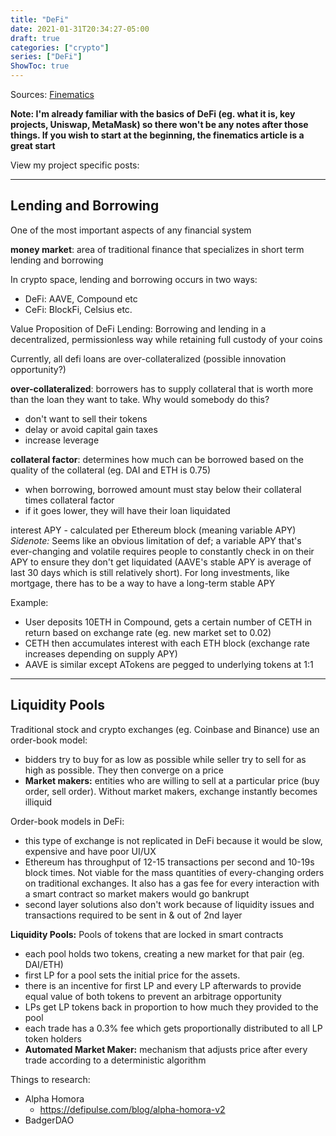 ```yaml
---
title: "DeFi"
date: 2021-01-31T20:34:27-05:00
draft: true
categories: ["crypto"]
series: ["DeFi"]
ShowToc: true
---
```

Sources: [Finematics](https://finematics.com/guide-to-decentralized-finance/)

**Note: I'm already familiar with the basics of DeFi (eg. what it is, key projects, Uniswap, MetaMask) so there won't be any notes after those things. If you wish to start at the beginning, the finematics article is a great start**

View my project specific posts:

---
## Lending and Borrowing 
One of the most important aspects of any financial system

**money market**: area of traditional finance that specializes in short term lending and borrowing

In crypto space, lending and borrowing occurs in two ways: 
- DeFi: AAVE, Compound etc
- CeFi: BlockFi, Celsius etc.

Value Proposition of DeFi Lending: Borrowing and lending in a decentralized, permissionless way while retaining full custody of your coins

Currently, all defi loans are over-collateralized (possible innovation opportunity?)

**over-collateralized**: borrowers has to supply collateral that is worth more than the loan they want to take. Why would somebody do this?  
- don't want to sell their tokens 
- delay or avoid capital gain taxes
- increase leverage

**collateral factor**: determines how much can be borrowed based on the quality of the collateral (eg. DAI and ETH is 0.75)  
- when borrowing, borrowed amount must stay below their collateral times collateral factor
- if it goes lower, they will have their loan liquidated

interest APY - calculated per Ethereum block (meaning variable APY)  
*Sidenote:* Seems like an obvious limitation of def; a variable APY that's ever-changing and volatile requires people to constantly check in on their APY to ensure they don't get liquidated (AAVE's stable APY is average of last 30 days which is still relatively short). For long investments, like mortgage, there has to be a way to have a long-term stable APY 

Example: 
- User deposits 10ETH in Compound, gets a certain number of CETH in return based on exchange rate (eg. new market set to 0.02)
- CETH then accumulates interest with each ETH block (exchange rate increases depending on supply APY)
- AAVE is similar except ATokens are pegged to underlying tokens at 1:1 

---
## Liquidity Pools
Traditional stock and crypto exchanges (eg. Coinbase and Binance) use an order-book model:
- bidders try to buy for as low as possible while seller try to sell for as high as possible. They then converge on a price
- **Market makers:** entities who are willing to sell at a particular price (buy order, sell order). Without market makers, exchange instantly becomes illiquid

Order-book models in DeFi: 
- this type of exchange is not replicated in DeFi because it would be slow, expensive and have poor UI/UX
- Ethereum has throughput of 12-15 transactions per second and 10-19s block times. Not viable for the mass quantities of every-changing orders on traditional exchanges. It also has a gas fee for every interaction with a smart contract so market makers would go bankrupt
- second layer solutions also don't work because of liquidity issues and transactions required to be sent in & out of 2nd layer

**Liquidity Pools:** Pools of tokens that are locked in smart contracts
- each pool holds two tokens, creating a new market for that pair (eg. DAI/ETH)
- first LP for a pool sets the initial price for the assets. 
- there is an incentive for first LP and every LP afterwards to provide equal value of both tokens to prevent an arbitrage opportunity
- LPs get LP tokens back in proportion to how much they provided to the pool 
- each trade has a 0.3% fee which gets proportionally distributed to all LP token holders
- **Automated Market Maker:** mechanism that adjusts price after every trade according to a deterministic algorithm 

Things to research: 
- Alpha Homora
  - https://defipulse.com/blog/alpha-homora-v2
- BadgerDAO
